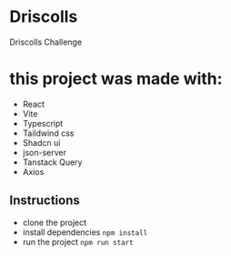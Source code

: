 # Driscolls

Driscolls Challenge

# this project was made with:
- React
- Vite
- Typescript
- Taildwind css
- Shadcn ui
- json-server
- Tanstack Query
- Axios

## Instructions

- clone the project
- install dependencies `npm install`
- run the project `npm run start`
